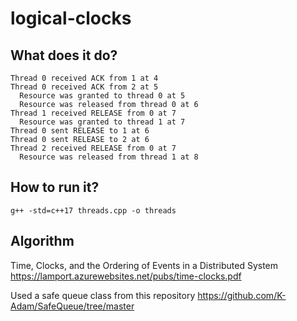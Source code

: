 # logical-clocks

## What does it do?

```
Thread 0 received ACK from 1 at 4
Thread 0 received ACK from 2 at 5
  Resource was granted to thread 0 at 5
  Resource was released from thread 0 at 6
Thread 1 received RELEASE from 0 at 7
  Resource was granted to thread 1 at 7
Thread 0 sent RELEASE to 1 at 6
Thread 0 sent RELEASE to 2 at 6
Thread 2 received RELEASE from 0 at 7
  Resource was released from thread 1 at 8
```

## How to run it?

```
g++ -std=c++17 threads.cpp -o threads
```

## Algorithm

Time, Clocks, and the Ordering of Events in a Distributed System https://lamport.azurewebsites.net/pubs/time-clocks.pdf

Used a safe queue class from this repository https://github.com/K-Adam/SafeQueue/tree/master

